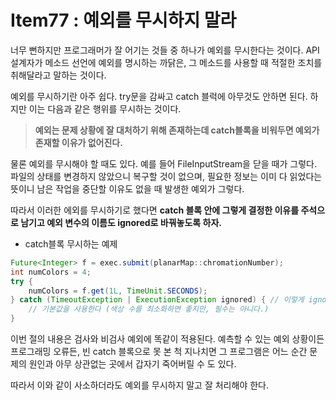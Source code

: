 # Item77 : 예외를 무시하지 말라

너무 뻔하지만 프로그래머가 잘 어기는 것들 중 하나가 예외를 무시한다는 것이다. API 설계자가 메소드 선언에 예외를 명시하는 까닭은, 그 메소드를 사용할 때 적절한 조치를 취해달라고 말하는 것이다.

예외를 무시하기란 아주 쉽다. try문을 감싸고 catch 블럭에 아무것도 안하면 된다. 하지만 이는 다음과 같은 행위를 무시하는 것이다.

> **예외는 문제 상황에 잘 대처하기 위해 존재하는데 catch블록을 비워두면 예외가 존재할 이유가 없어진다.**

물론 예외를 무시해야 할 때도 있다. 예를 들어 FileInputStream을 닫을 때가 그렇다. 파일의 상태를 변경하지 않았으니 복구할 것이 없으며, 필요한 정보는 이미 다 읽었다는 뜻이니 남은 작업을 중단할 이유도 없을 때 발생한 예외가 그렇다.

따라서 이러한 에외를 무시하기로 했다면 **catch 블록 안에 그렇게 결정한 이유를 주석으로 남기고 예외 변수의 이름도 ignored로 바꿔놓도록 하자.**

* catch블록 무시하는 예제

```java
Future<Integer> f = exec.submit(planarMap::chromationNumber);
int numColors = 4;
try {
	numColors = f.get(1L, TimeUnit.SECONDS);
} catch (TimeoutException | ExecutionException ignored) { // 이렇게 ignored 변수를 사용
	// 기본값을 사용한다 (색상 수를 최소화하면 좋지만, 필수는 아니다.)
}
```

이번 절의 내용은 검사와 비검사 예외에 똑같이 적용된다. 예측할 수 있는 예외 상황이든 프로그래밍 오류든, 빈 catch 블록으로 못 본 척 지나치면 그 프로그램은 어느 순간 문제의 원인과 아무 상관없는 곳에서 갑자기 죽어버릴 수 도 있다. 

따라서 이와 같이 사소하더라도 예외를 무시하지 말고 잘 처리해야 한다.